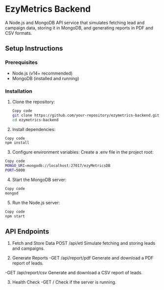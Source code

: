 # EzyMetrics Backend

A Node.js and MongoDB API service that simulates fetching lead and campaign data, storing it in MongoDB, and generating reports in PDF and CSV formats.

## Setup Instructions

### Prerequisites

- Node.js (v14+ recommended)
- MongoDB (installed and running)

### Installation

1. Clone the repository:
   
   ```bash
   Copy code
   git clone https://github.com/your-repository/ezymetrics-backend.git
   cd ezymetrics-backend
   ```
   
2. Install dependencies:

```bash
Copy code
npm install
```

3. Configure environment variables: Create a .env file in the project root:

```bash
Copy code
MONGO_URI=mongodb://localhost:27017/ezyMetricsDB
PORT=5000
```

4. Start the MongoDB server:

```bash
Copy code
mongod
```

5. Run the Node.js server:

```bash
Copy code
npm start
```

## API Endpoints

1. Fetch and Store Data
POST /api/etl
Simulate fetching and storing leads and campaigns.

2. Generate Reports
-GET /api/report/pdf
Generate and download a PDF report of leads.

-GET /api/report/csv
Generate and download a CSV report of leads.

3. Health Check
-GET /
Check if the server is running.
